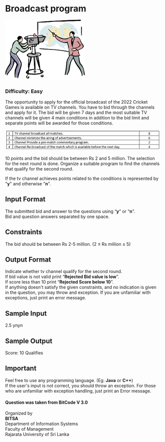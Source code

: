 # Broadcast program
![](img.png)

### Difficulty: Easy  
  
The opportunity to apply for the official broadcast of the 2022 Cricket Games is available on TV channels. You have to bid through the channels and apply for it. The bid will be given 7 days and the most suitable TV channels will be given 4 main conditions in addition to the bid limit and separate points will be awarded for those conditions.  

![](conditions.jpg)

10 points and the bid should be between Rs 2 and 5 million. The selection for the next round is done. Organize a suitable program to find the channels that qualify for the second round.
  
If the tv channel achieves points related to the conditions is represented by "**y**" and otherwise "**n**".  

## Input Format

The submitted bid and answer to the questions using “**y**” or “**n**”.  
Bid and question answers separated by one space.

## Constraints
The bid should be between Rs 2-5 million. (2 ≤ Rs million ≤ 5)

## Output Format
Indicate whether tv channel qualify for the second round.  
If bid value is not valid print “**Rejected Bid value is low**”.  
If score less than 10 print “**Rejected Score below 10**”.  
If anything doesn't satisfy the given constraints, and no indication is given in the question, you may throw and exception. If you are unfamiliar with exceptions, just print an error message.  

## Sample Input

2.5 ynyn 

## Sample Output

Score: 10
Qualifies

## Important
Feel free to use any programming language. (Eg: **Java** or **C++**)  
If the user's input is not correct, you should throw an exception. For those who are unfamiliar with exception handling, just print an Error message.  

#### Question was taken from BitCode V 3.0
Organized by  
<b>BITSA</b>  
Department of Information Systems  
Faculty of Management  
Rajarata University of Sri Lanka  
